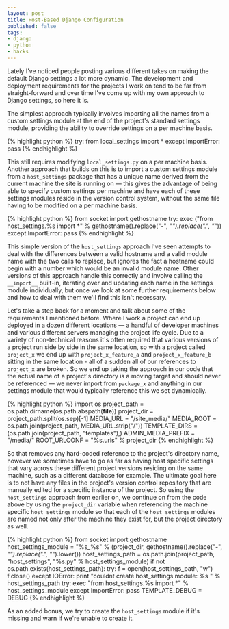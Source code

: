 ```yaml
---
layout: post
title: Host-Based Django Configuration
published: false
tags:
- django
- python
- hacks
---
```


Lately I've noticed people posting various different takes on making the
default Django settings a lot more dynamic. The development and deployment
requirements for the projects I work on tend to be far from straight-forward
and over time I've come up with my own approach to Django settings, so here it
is.

The simplest approach typically involves importing all the names from a custom
settings module at the end of the project's standard settings module,
providing the ability to override settings on a per machine basis.

{% highlight python %}
try:
    from local_settings import *
except ImportError:
    pass
{% endhighlight %}

This still requires modifying `local_settings.py` on a per machine basis.
Another approach that builds on this is to import a custom settings module
from a `host_settings` package that has a unique name derived from the current
machine the site is running on — this gives the advantage of being able to
specify custom settings per machine and have each of these settings modules
reside in the version control system, without the same file having to be
modified on a per machine basis.

{% highlight python %}
from socket import gethostname
try:
    exec ("from host_settings.%s import *" %
        gethostname().replace("-", "_").replace(".", "_"))
except ImportError:
    pass
{% endhighlight %}

This simple version of the `host_settings` approach I've seen attempts to deal
with the differences between a valid hostname and a valid module name with the
two calls to replace, but ignores the fact a hostname could begin with a
number which would be an invalid module name. Other versions of this approach
handle this correctly and involve calling the `__import__` built-in, iterating
over and updating each name in the settings module individually, but once we
look at some further requirements below and how to deal with them we'll find
this isn't necessary.

Let's take a step back for a moment and talk about some of the requirements I
mentioned before. Where I work a project can end up deployed in a dozen
different locations — a handful of developer machines and various different
servers managing the project life cycle. Due to a variety of non-technical
reasons it's often required that various versions of a project run side by
side in the same location, so with a project called `project_x` we end up with
`project_x_feature_a` and `project_x_feature_b` sitting in the same location -
all of a sudden all of our references to `project_x` are broken. So we end up
taking the approach in our code that the actual name of a project's directory
is a moving target and should never be referenced — we never import from
`package_x` and anything in our settings module that would typically reference
this we set dynamically.

{% highlight python %}
import os
project_path = os.path.dirname(os.path.abspath(__file__))
project_dir = project_path.split(os.sep)[-1]
MEDIA_URL = "/site_media/"
MEDIA_ROOT = os.path.join(project_path, MEDIA_URL.strip("/"))
TEMPLATE_DIRS = (os.path.join(project_path, "templates"),)
ADMIN_MEDIA_PREFIX = "/media/"
ROOT_URLCONF = "%s.urls" % project_dir
{% endhighlight %}

So that removes any hard-coded reference to the project's directory name,
however we sometimes have to go as far as having host specific settings that
vary across these different project versions residing on the same machine,
such as a different database for example. The ultimate goal here is to not
have any files in the project's version control repository that are manually
edited for a specific instance of the project. So using the `host_settings`
approach from earlier on, we continue on from the code above by using the
`project_dir` variable when referencing the machine specific `host_settings`
module so that each of the `host_settings` modules are named not only after
the machine they exist for, but the project directory as well.

{% highlight python %}
from socket import gethostname
host_settings_module = "%s_%s" % (project_dir,
    gethostname().replace("-", "_").replace(".", "_").lower())
host_settings_path = os.path.join(project_path, "host_settings",
    "%s.py" % host_settings_module)
if not os.path.exists(host_settings_path):
    try:
        f = open(host_settings_path, "w")
        f.close()
    except IOError:
        print "couldnt create host_settings module: %s " % host_settings_path
try:
    exec "from host_settings.%s import *" % host_settings_module
except ImportError:
    pass
TEMPLATE_DEBUG = DEBUG
{% endhighlight %}

As an added bonus, we try to create the `host_settings` module if it's missing
and warn if we're unable to create it.
